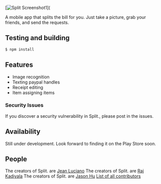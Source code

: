 [![Split Screenshot1](c1.staticflickr.com/5/4333/36966304125_a958ce47ca_z.jpg)](

  A mobile app that splits the bill for you. Just take a picture, grab your friends, and send the requests.


## Testing and building

```bash
$ npm install
```

## Features

  * Image recognition
  * Texting paypal handles
  * Receipt editing
  * Item assigning items


### Security Issues

If you discover a security vulnerability in Split., please post in the issues.


## Availability

  Still under development.  Look forward to finding it on the Play Store soon.


## People

The creators of Split. are [Jean Luciano](https://github.com/jeanluciano)
The creators of Split. are [Raj Kadiyala](https://github.com/rajkadiyala)
The creators of Split. are [Jason Hu](https://github.com/jhu7235)
[List of all contributors](https://github.com/jeanluciano/split-receipt/graphs/contributors)

